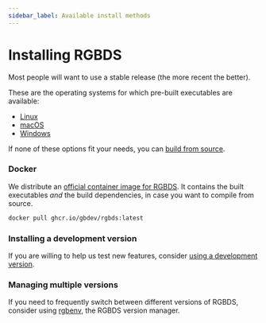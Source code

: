 ```yaml
---
sidebar_label: Available install methods
---
```


# Installing RGBDS

Most people will want to use a stable release (the more recent the better).

These are the operating systems for which pre-built executables are available:
- [Linux](/install/linux)
- [macOS](/install/macOS)
- [Windows](/install/windows)

If none of these options fit your needs, you can [build from source](/install/source).

### Docker

We distribute an [official container image for RGBDS](https://github.com/gbdev/rgbds/pkgs/container/rgbds).
It contains the built executables *and* the build dependencies, in case you want to compile from source.

```bash
docker pull ghcr.io/gbdev/rgbds:latest
```

### Installing a development version

If you are willing to help us test new features, consider [using a development version](/install/master).

### Managing multiple versions

If you need to frequently switch between different versions of RGBDS, consider using [rgbenv](https://github.com/gbdev/rgbenv), the RGBDS version manager.
